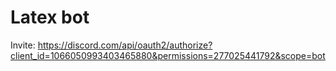 # Latex bot

Invite: https://discord.com/api/oauth2/authorize?client_id=1066050993403465880&permissions=277025441792&scope=bot
